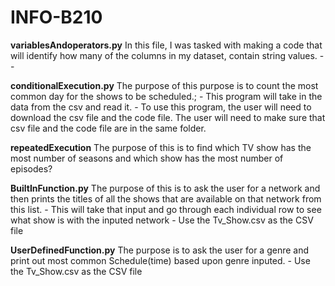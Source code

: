 # INFO-B210

**variablesAndoperators.py**
  In this file, I was tasked with making a code that will identify how many of the columns in my dataset, contain string values.
    -
    -

**conditionalExecution.py**
  The purpose of this purpose is to count the most common day for the shows to be scheduled.;
    - This program will take in the data from the csv and read it. 
    - To use this program, the user will need to download the csv file and the code file. The user will need to make sure that csv file and the code file are in the same folder. 

**repeatedExecution**
  The purpose of this is to find which TV show has the most number of seasons and which show has the most number of episodes?

  
**BuiltInFunction.py**
  The purpose of this is to ask the user for a network and then prints the titles of all the shows that are available on that network from this list.
    - This will take that input and go through each individual row to see what show is with the inputed network
    - Use the Tv_Show.csv as the CSV file

**UserDefinedFunction.py**
  The purpose is to ask the user for a genre and print out most common Schedule(time) based upon genre inputed.
    - Use the Tv_Show.csv as the CSV file
